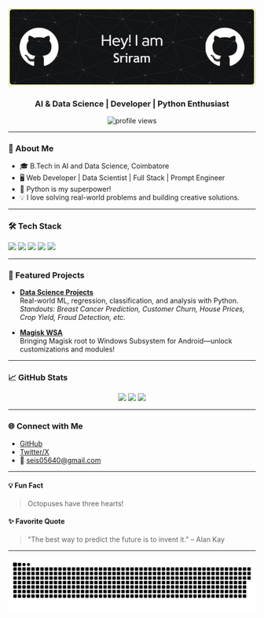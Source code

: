 <p align="center">
  <img src="https://github.com/Seis05640/Seis05640/blob/main/github-header-image.jpg" alt="Header Image"/>
</p>
<h3 align="center">AI & Data Science | Developer | Python Enthusiast</h3>

<p align="center">
  <img src="https://komarev.com/ghpvc/?username=Seis05640&style=flat-square&color=blue" alt="profile views"/>
</p>

---

### 🚀 About Me

- 🎓 B.Tech in AI and Data Science, Coimbatore
- 🖥️ Web Developer | Data Scientist | Full Stack | Prompt Engineer
- 🐍 Python is my superpower!
- 💡 I love solving real-world problems and building creative solutions.

---

### 🛠️ Tech Stack

<p>
  <img src="https://img.shields.io/badge/Python-3776AB?style=flat&logo=python&logoColor=white"/>
  <img src="https://img.shields.io/badge/Jupyter-FAFAFA?style=flat&logo=jupyter&logoColor=orange"/>
  <img src="https://img.shields.io/badge/React-20232A?style=flat&logo=react&logoColor=61DAFB"/>
  <img src="https://img.shields.io/badge/TensorFlow-FF6F00?style=flat&logo=tensorflow&logoColor=white"/>
  <img src="https://img.shields.io/badge/Node.js-339933?style=flat&logo=nodedotjs&logoColor=white"/>
  <!-- Add more if you want -->
</p>

---

### 🌟 Featured Projects

- **[Data Science Projects](https://github.com/Seis05640/Data-Science-Projects)**  
  Real-world ML, regression, classification, and analysis with Python.  
  _Standouts: Breast Cancer Prediction, Customer Churn, House Prices, Crop Yield, Fraud Detection, etc._

- **[Magisk WSA](https://github.com/Seis05640/magisk-wsa)**  
  Bringing Magisk root to Windows Subsystem for Android—unlock customizations and modules!

---

### 📈 GitHub Stats

<p align="center">
  <img src="https://github-readme-stats.vercel.app/api?username=Seis05640&show_icons=true&theme=dracula&hide_title=true"/>
  <img src="https://github-readme-streak-stats.herokuapp.com/?user=Seis05640&theme=dracula"/>
  <img src="https://github-profile-summary-cards.vercel.app/api/cards/profile-details?username=Seis05640&theme=dracula"/>
</p>

---

### 🌐 Connect with Me

- [GitHub](https://github.com/Seis05640)
- [Twitter/X](https://twitter.com/Sriram89636664)
- 📧 seis05640@gmail.com

---

#### 💡 Fun Fact

> Octopuses have three hearts!

#### ✨ Favorite Quote

> "The best way to predict the future is to invent it." – Alan Kay

---

<!-- Minimal, creative, and always learning! -->

![github contribution grid snake animation](https://raw.githubusercontent.com/Seis05640/Seis05640/output/github-contribution-grid-snake-dark.svg)
